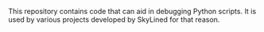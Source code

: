 This repository contains code that can aid in debugging Python scripts. It is
used by various projects developed by SkyLined for that reason.